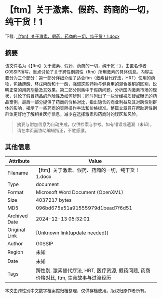 # 【ftm】关于激素、假药、药商的一切，纯干货！1

<!-- tcd_download_link -->
下载: <a href="../【ftm】关于激素、假药、药商的一切，纯干货！1.docx" download>【ftm】关于激素、假药、药商的一切，纯干货！1.docx</a>
<!-- tcd_download_link_end -->

## 摘要

<!-- tcd_abstract -->
该文件名为《【ftm】关于激素、假药、药商的一切，纯干货！》，由匿名作者G0SSIP撰写，重点讨论了关于跨性别男性（ftm）所用激素的具体信息。内容主要分为三个部分：第一部分详细介绍了适合ftm（激素替代疗法，HRT）使用的药物，包括庚酸、环戊丙酸和十一酸，强调这些药物与健身用的混合睾酮的区别，说明正常的用药剂量及其效果。第二部分则集中于假药问题，分析国内激素市场的现状，讨论了假冒药品的危险性及如何辨别；同时列出了一些曾经被质疑或曝光的药品案例。最后一部分提供了药商的价格对比，指出隐含的商业利益及其对跨性别群体的影响，揭示了一些药商的实际操作手法和价格标准。整篇文章意在帮助跨性别群体更好地了解相关医疗信息，减少在选择激素和药商时的误区和风险。

<!-- tcd_abstract_end -->

> 摘要与附加信息为自动生成，仅供检索与参考。如有错误或遗漏（未知），请在本页面协助编辑指正，不胜感激。

## 其他信息

| Attribute       | Value                                  |
|-----------------|----------------------------------------|
| Filename        | 【ftm】关于激素、假药、药商的一切，纯干货！1.docx                             |
| Type            | document                                 |
| Format          | Microsoft Word Document (OpenXML)                               |
| Size            | 4037217 bytes                           |
| MD5             | 096bd675e51a91555979d1bead7f6d51                                  |
| Archived Date   | 2024-12-13 05:32:01                             |
| Original Link   | [Unknown link(update needed)]                         |
| Author          | G0SSIP                               |
| Region          | 未知                               |
| Date            | 未知                                 |
| Tags            | 跨性别, 激素替代疗法, HRT, 医疗资源, 假药问题, 药商价格对比, ftm, 生命故事与过渡经历                                 |

本文由跨性别中文数字档案馆归档整理，仅供存档使用。版权归原作者所有。
